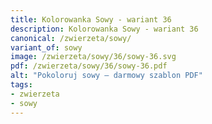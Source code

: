 ```yaml
---
title: Kolorowanka Sowy - wariant 36
description: Kolorowanka Sowy - wariant 36
canonical: /zwierzeta/sowy/
variant_of: sowy
image: /zwierzeta/sowy/36/sowy-36.svg
pdf: /zwierzeta/sowy/36/sowy-36.pdf
alt: "Pokoloruj sowy – darmowy szablon PDF"
tags:
- zwierzeta
- sowy
---
```

